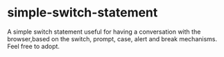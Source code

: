 # simple-switch-statement
A simple switch statement useful for having a conversation with the browser,based on the switch, prompt, case, alert and break mechanisms. Feel free to adopt.
